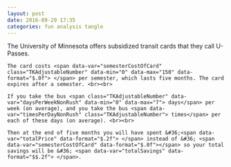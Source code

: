 ```yaml
---
layout: post
date: 2016-09-29 17:35
categories: fun analysis tangle
---
```


<script type="text/javascript">
		$(document).ready(function() {
			var element = document.getElementById("upass_cost");

			var tangle = new Tangle(element, {
				initialize: function() {
					this.semesterCostOfCard = 100;
					this.daysPerWeekNonRush = 5;
					this.timesPerDayNonRush = 2;
					this.nonRushCost = 1.75;

				},
				update: function() {
					// there are 15 weeks in the semester
					this.totalPrice = 15*this.daysPerWeekNonRush * this.timesPerDayNonRush * this.nonRushCost;	
					this.totalSavings = this.totalPrice - this.semesterCostOfCard;
				}
			});
		})
</script>

<p id="upass_cost">
	The University of Minnesota offers subsidized transit cards that they call U-Passes.  <br>
	
	The card costs <span data-var="semesterCostOfCard" class="TKAdjustableNumber" data-min="0" data-max="150" data-format="$.0f"> </span> per semester, which lasts five months. The card expires after a semester. <br><br>

	If you take the bus <span class="TKAdjustableNumber" data-var="daysPerWeekNonRush" data-min="0" data-max="7"> days</span> per week (on average), and you take the bus <span data-var="timesPerDayNonRush" class="TKAdjustableNumber"> times</span> per each of these days (on average). <br><br>

	Then at the end of five months you will have spent &#36;<span data-var="totalPrice" data-format="$.2f"> </span> instead of &#36; <span data-var="semesterCostOfCard" data-format="$.0f"></span> so your total savings will be &#36; <span data-var="totalSavings" data-format="$$.2f"> </span>.
</p>

